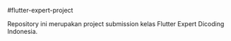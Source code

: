 #flutter-expert-project

Repository ini merupakan project submission kelas Flutter Expert Dicoding Indonesia.

